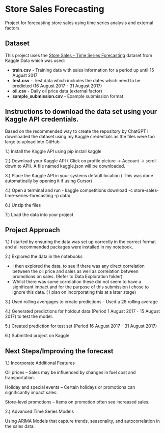 # Store Sales Forecasting

Project for forecasting store sales using time series analysis and external factors.

## Dataset

This project uses the [Store Sales - Time Series Forecasting](https://www.kaggle.com/competitions/store-sales-time-series-forecasting) dataset from Kaggle
Data which was used:

- **train.csv** - Training data with sales information for a period up until 15 August 2017
- **test.csv** - Test data which includes the dates which need to be predicted (16 August 2017 - 31 August 2017)
- **oil.csv** - Daily oil price data (external factor)
- **sample_submission.csv** - Example submission format



## Instructions to download the data set using your Kaggle API credentials. 
Based on the recommended way to create the repository by ChatGPT i downloaded the dataset using my Kaggle credentials as the files were too large to upload into GitHub
  
1.) Install the Kaggle API using pip install kaggle

2.) Download your Kaggle API ( Click on profile picture → Account → scroll down to API). A file named kaggle.json will be downloaded. 

3.) Place the Kaggle API in your systems default location ( This was done automatically by opening it if using Cursor)

4.) Open a terminal and run - kaggle competitions download -c store-sales-time-series-forecasting -p data/

6.) Unzip the files 

7.) Load the data into your project
  
## Project Approach

1.) I started by ensuring the data was set up correctly in the correct format and all recommended packages were installed in my notebook.

2.) Explored the data in the notebooks
- I then explored the data, to see if there was any direct correlation between the oil price and sales as well as correlation between promotions on sales. (Refer to Data Exploration folder) 
- Whilst there was some correlation these did not seem to have a significant impact and for the purpose of this submission i chose to ignore this data. ( I plan on incorporating this at a later stage)
  
3.) Used rolling avergages to create predictions - Used a 28 rolling average
   
4.) Generated predictions for holdout data (Period 1 August 2017 - 15 August 2017) to test the model.
   
5.) Created prediction for test set (Period 16 August 2017 - 31 August 2017)

6.) Submitted project on Kaggle

## Next Steps/Improving the forecast

1.) Incorporate Additional Features

Oil prices – Sales may be influenced by changes in fuel cost and transportation.

Holiday and special events – Certain holidays or promotions can significantly impact sales.

Store-level promotions – Items on promotion often see increased sales.

2.) Advanced Time Series Models

Using ARIMA Models that capture trends, seasonality, and autocorrelation in the sales data.
